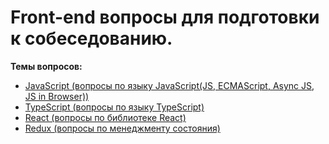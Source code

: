 # Front-end вопросы для подготовки к собеседованию.
**Темы вопросов:**
- [JavaScript (вопросы по языку JavaScript(JS, ECMAScript, Async JS, JS in Browser))](questions/js.md)
- [TypeScript (вопросы по языку TypeScript)](questions/ts.md)
- [React (вопросы по библиотеке React)](questions/react.md)
- [Redux (вопросы по менеджменту состояния)](questions/redux.md)
